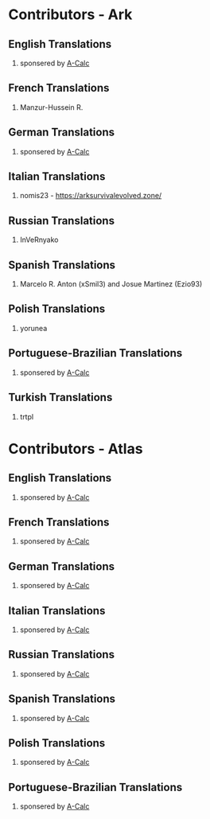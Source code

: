 # Contributors - Ark

## English Translations
1. sponsered by [A-Calc](http://www.a-calc.de)

## French Translations
1. Manzur-Hussein R.

## German Translations
1. sponsered by [A-Calc](http://www.a-calc.de)

## Italian Translations
1. nomis23 - https://arksurvivalevolved.zone/

## Russian Translations
1. InVeRnyako

## Spanish Translations
1. Marcelo R. Anton (xSmil3) and Josue Martinez (Ezio93)

## Polish Translations
1. yorunea

## Portuguese-Brazilian Translations
1. sponsered by [A-Calc](http://www.a-calc.de)

## Turkish Translations
1. trtpl


# Contributors - Atlas

## English Translations
1. sponsered by [A-Calc](http://www.a-calc.de)

## French Translations
1. sponsered by [A-Calc](http://www.a-calc.de)

## German Translations
1. sponsered by [A-Calc](http://www.a-calc.de)

## Italian Translations
1. sponsered by [A-Calc](http://www.a-calc.de)

## Russian Translations
1. sponsered by [A-Calc](http://www.a-calc.de)

## Spanish Translations
1. sponsered by [A-Calc](http://www.a-calc.de)

## Polish Translations
1. sponsered by [A-Calc](http://www.a-calc.de)

## Portuguese-Brazilian Translations
1. sponsered by [A-Calc](http://www.a-calc.de)
